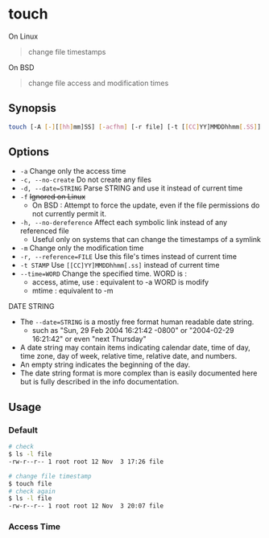# touch

On Linux

> change file timestamps

On BSD

> change file access and modification times

## Synopsis

```bash
touch [-A [-][[hh]mm]SS] [-acfhm] [-r file] [-t [[CC]YY]MMDDhhmm[.SS]] file ...
```

## Options

- `-a` Change only the access time
- `-c, --no-create` Do not create any files
- `-d, --date=STRING` Parse STRING and use it instead of current time
- `-f` ~~Ignored on Linux~~
    - On BSD : Attempt to force the update, even if the file permissions do not currently permit it.
- `-h, --no-dereference` Affect each symbolic link instead of any referenced file
    - Useful only on systems that can change the  timestamps of a symlink
- `-m` Change only the modification time
- `-r, --reference=FILE` Use this file's times instead of current time
- `-t STAMP` Use `[[CC]YY]MMDDhhmm[.ss]` instead of current time
- `--time=WORD` Change the specified time. WORD is :
    - access, atime, use : equivalent to -a WORD is modify
    - mtime : equivalent to -m

DATE STRING

- The `--date=STRING` is a mostly free format human readable date string.
    - such as "Sun, 29 Feb 2004 16:21:42 -0800" or "2004-02-29 16:21:42" or even "next Thursday"
- A date string may contain items indicating calendar date, time of day, time zone, day of week, relative time, relative date, and numbers.
- An empty string indicates the beginning of the day.
- The date string format is more complex than is easily documented here but is fully described in the info documentation.

## Usage

### Default

```bash
# check
$ ls -l file
-rw-r--r-- 1 root root 12 Nov  3 17:26 file

# change file timestamp
$ touch file
# check again
$ ls -l file
-rw-r--r-- 1 root root 12 Nov  3 20:07 file
```

### Access Time
